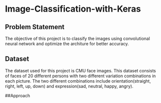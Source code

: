 # Image-Classification-with-Keras
## Problem Statement
The objective of this project is to classify the images using convolutional neural network and optimize the architure for better accuracy.

## Dataset
The dataset used for this project is CMU face images. This dataset consists of faces of 20 different persons with two different variation combinations in each picture. The two different combinations include orientation(straight, right, left, up, down) and expression(sad, neutral, happy, angry).

##Approach


